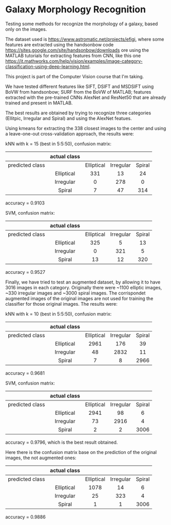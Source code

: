 # Galaxy Morphology Recognition
Testing some methods for recognize the morphology of a galaxy, based only on the images.

The dataset used is https://www.astromatic.net/projects/efigi, where some features are extracted using the handsonbow code https://sites.google.com/site/handsonbow/downloads ore using the MATLAB tutorials for extracting features from CNN, like this one https://it.mathworks.com/help/vision/examples/image-category-classification-using-deep-learning.html.

This project is part of the Computer Vision course that I'm taking.

We have tested different features like SIFT, DSIFT and MSDSIFT using BoVW from handsonbow; SURF from the BoVW of MATLAB; features extracted with the pre-trained CNNs AlexNet and ResNet50 that are already trained and present in MATLAB.

The best results are obtained by trying to recognize three categories (Ellitpic, Irregular and Spiral) and using the AlexNet featues. 

Using kmeans for extracting the 338 closest images to the center and using a leave-one-out cross-validation approach, the results were:

kNN with k = 15 (best in 5:5:50), confusion matrix:

|                    	| actual class 	|            	|           	|        	|
|:------------------:	|:------------:	|:----------: |:----------:	|:------:	|
|    predicted class 	|              	| Elliptical 	| Irregular 	| Spiral 	|
|                    	|  Elliptical  	|     331    	|     13    	|   24   	|
|                    	|   Irregular  	|      0     	|    278    	|    0   	|
|                    	|    Spiral    	|      7     	|     47    	|   314  	|

accuracy = 0.9103

SVM, confusion matrix:

|                    	| actual class 	|            	|           	|        	|
|:------------------:	|:------------:	|:----------: |:----------:	|:------:	|
|    predicted class 	|              	| Elliptical 	| Irregular 	| Spiral 	|
|                    	|  Elliptical  	|     325    	|     5     	|   13   	|
|                    	|   Irregular  	|      0     	|    321    	|    5   	|
|                    	|    Spiral    	|     13     	|     12    	|   320  	|

accuracy = 0.9527

Finally, we have tried to test an augmented dataset, by allowing it to have 3016 images in each category. Originally there were ~1100 elliptic images, ~330 irregular images and ~3000 spiral images. The corrispondet augmented images of the original images are not used for training the classifier for those original images. The results were:


kNN with k = 10 (best in 5:5:50), confusion matrix:

|                    	| actual class 	|            	|           	|        	|
|:------------------:	|:------------:	|:----------: |:----------:	|:------:	|
|    predicted class 	|              	| Elliptical 	| Irregular 	| Spiral 	|
|                    	|  Elliptical  	|    2961    	|    176    	|   39   	|
|                    	|   Irregular  	|     48     	|    2832   	|   11   	|
|                    	|    Spiral    	|      7     	|     8     	|  2966  	|

accuracy = 0.9681

SVM, confusion matrix:

|                    	| actual class 	|            	|           	|        	|
|:------------------:	|:------------:	|:----------: |:----------:	|:------:	|
|    predicted class 	|              	| Elliptical 	| Irregular 	| Spiral 	|
|                    	|  Elliptical  	|    2941    	|     98    	|    6   	|
|                    	|   Irregular  	|     73     	|    2916   	|    4   	|
|                    	|    Spiral    	|      2     	|     2     	|  3006  	|

accuracy = 0.9796, which is the best result obtained.


Here there is the confusion matrix base on the prediction of the original images, the not augmented ones:

|                    	| actual class 	|            	|           	|        	|
|:------------------:	|:------------:	|:----------: |:----------:	|:------:	|
|    predicted class 	|              	| Elliptical 	| Irregular 	| Spiral 	|
|                    	|  Elliptical  	|    1078    	|     14    	|    6   	|
|                    	|   Irregular  	|     25     	|    323    	|    4   	|
|                    	|    Spiral    	|      1     	|     1     	|  3006  	|

accuracy = 0.9886

